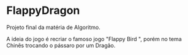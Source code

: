 # FlappyDragon

Projeto final da matéria de Algoritmo.

A ideia do jogo é recriar o famoso jogo "Flappy Bird ", porém no tema Chinês trocando o pássaro por um Dragão.
